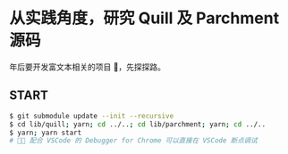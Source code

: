 # 从实践角度，研究 Quill 及 Parchment 源码

年后要开发富文本相关的项目 🤣，先探探路。

## START

```bash
$ git submodule update --init --recursive
$ cd lib/quill; yarn; cd ../..; cd lib/parchment; yarn; cd ../..
$ yarn; yarn start
# 🎉🎉 配合 VSCode 的 Debugger for Chrome 可以直接在 VSCode 断点调试
```
